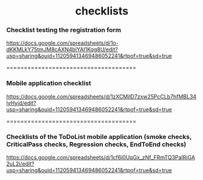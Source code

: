 <h1 align="center">checklists</h1>

<h3>Checklist testing the registration form</h3>

https://docs.google.com/spreadsheets/d/1o-dKKMLkY75tmJM8cAXN4blYAI1Kqg8U/edit?usp=sharing&ouid=112059413469486052241&rtpof=true&sd=true

=====================================

<h3>Mobile application checklist</h3>

https://docs.google.com/spreadsheets/d/1zXCMjlD7zxw25PcCLb7hfMBL34lyHyjd/edit?usp=sharing&ouid=112059413469486052241&rtpof=true&sd=true

=====================================

<h3>Checklists of the ToDoList mobile application (smoke checks, CriticalPass checks, Regression checks, EndToEnd checks)</h3>

https://docs.google.com/spreadsheets/d/1cf6i0UqGx_zNf_FRmTQ3PaIRiGA2uL2i/edit?usp=sharing&ouid=112059413469486052241&rtpof=true&sd=true
